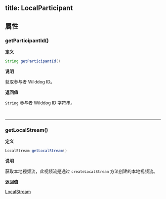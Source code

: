 title: LocalParticipant
---

<span id="Participant" />

## 属性

### getParticipantId()

**定义**   

```java
String getParticipantId()
```

**说明**

获取参与者 Wilddog ID。

**返回值**

`String` 参与者 Wilddog ID 字符串。

</br>

---

### getLocalStream()

**定义**   

```java
LocalStream getLocalStream()
```

**说明**

获取本地视频流，此视频流是通过 `createLocalStream` 方法创建的本地视频流。

**返回值**

[LocalStream](/api/video/android/local-stream.html)
